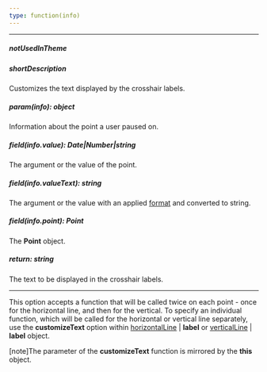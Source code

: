 ```yaml
---
type: function(info)
---
```

---
##### notUsedInTheme

##### shortDescription
Customizes the text displayed by the crosshair labels.

##### param(info): object
Information about the point a user paused on.

##### field(info.value): Date|Number|string
The argument or the value of the point.

##### field(info.valueText): string
The argument or the value with an applied <a href="/Documentation/16_1/ApiReference/Data_Visualization_Widgets/dxChart/Configuration/crosshair/label/#format">format</a> and converted to string.

##### field(info.point): Point
The <b>Point</b> object.

##### return: string
The text to be displayed in the crosshair labels.

---
This option accepts a function that will be called twice on each point - once for the horizontal line, and then for the vertical. To specify an individual function, which will be called for the horizontal or vertical line separately, use the **customizeText** option within [horizontalLine](/api-reference/20%20Data%20Visualization%20Widgets/10%20dxChart/1%20Configuration/crosshair/horizontalLine '/Documentation/ApiReference/Data_Visualization_Widgets/dxChart/Configuration/crosshair/horizontalLine/') | **label** or [verticalLine](/api-reference/20%20Data%20Visualization%20Widgets/10%20dxChart/1%20Configuration/crosshair/verticalLine '/Documentation/ApiReference/Data_Visualization_Widgets/dxChart/Configuration/crosshair/verticalLine/') | **label** object. 

[note]The parameter of the **customizeText** function is mirrored by the **this** object.